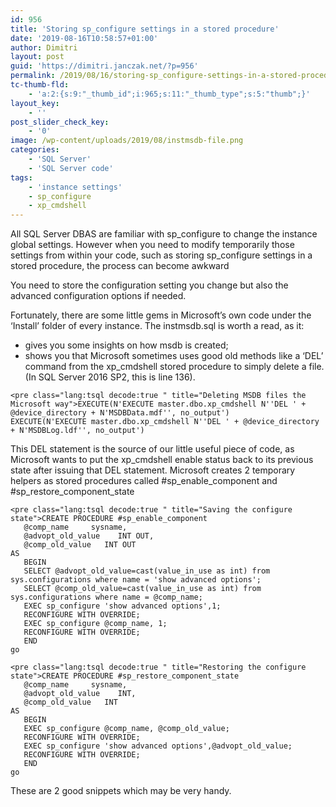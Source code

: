 ```yaml
---
id: 956
title: 'Storing sp_configure settings in a stored procedure'
date: '2019-08-16T10:58:57+01:00'
author: Dimitri
layout: post
guid: 'https://dimitri.janczak.net/?p=956'
permalink: /2019/08/16/storing-sp_configure-settings-in-a-stored-procedure/
tc-thumb-fld:
    - 'a:2:{s:9:"_thumb_id";i:965;s:11:"_thumb_type";s:5:"thumb";}'
layout_key:
    - ''
post_slider_check_key:
    - '0'
image: /wp-content/uploads/2019/08/instmsdb-file.png
categories:
    - 'SQL Server'
    - 'SQL Server code'
tags:
    - 'instance settings'
    - sp_configure
    - xp_cmdshell
---
```


All SQL Server DBAS are familiar with sp\_configure to change the instance global settings. However when you need to modify temporarily those settings from within your code, such as storing sp\_configure settings in a stored procedure, the process can become awkward

You need to store the configuration setting you change but also the advanced configuration options if needed.

Fortunately, there are some little gems in Microsoft’s own code under the ‘Install’ folder of every instance. The instmsdb.sql is worth a read, as it:

- gives you some insights on how msdb is created;
- shows you that Microsoft sometimes uses good old methods like a ‘DEL’ command from the xp\_cmdshell stored procedure to simply delete a file. (In SQL Server 2016 SP2, this is line 136).

```
<pre class="lang:tsql decode:true " title="Deleting MSDB files the Microsoft way">EXECUTE(N'EXECUTE master.dbo.xp_cmdshell N''DEL ' + @device_directory + N'MSDBData.mdf'', no_output')
EXECUTE(N'EXECUTE master.dbo.xp_cmdshell N''DEL ' + @device_directory + N'MSDBLog.ldf'', no_output')
```

This DEL statement is the source of our little useful piece of code, as Microsoft wants to put the xp\_cmdshell enable status back to its previous state after issuing that DEL statement. Microsoft creates 2 temporary helpers as stored procedures called #sp\_enable\_component and #sp\_restore\_component\_state

```
<pre class="lang:tsql decode:true " title="Saving the configure state">CREATE PROCEDURE #sp_enable_component     
   @comp_name     sysname, 
   @advopt_old_value    INT OUT, 
   @comp_old_value   INT OUT 
AS
   BEGIN
   SELECT @advopt_old_value=cast(value_in_use as int) from sys.configurations where name = 'show advanced options';
   SELECT @comp_old_value=cast(value_in_use as int) from sys.configurations where name = @comp_name; 
   EXEC sp_configure 'show advanced options',1;
   RECONFIGURE WITH OVERRIDE;
   EXEC sp_configure @comp_name, 1; 
   RECONFIGURE WITH OVERRIDE;
   END
go
```

```
<pre class="lang:tsql decode:true " title="Restoring the configure state">CREATE PROCEDURE #sp_restore_component_state 
   @comp_name     sysname, 
   @advopt_old_value    INT, 
   @comp_old_value   INT 
AS
   BEGIN
   EXEC sp_configure @comp_name, @comp_old_value; 
   RECONFIGURE WITH OVERRIDE;
   EXEC sp_configure 'show advanced options',@advopt_old_value;
   RECONFIGURE WITH OVERRIDE;
   END
go
```

These are 2 good snippets which may be very handy.